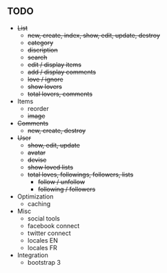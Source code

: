 ## TODO

- ~~List~~
	- ~~new, create, index, show, edit, update, destroy~~
	- ~~category~~
	- ~~discription~~
	- ~~search~~
	- ~~edit / display items~~
	- ~~add / display comments~~
	- ~~love / ignore~~
	- ~~show lovers~~
  - ~~total lovers, comments~~
- Items
	- reorder
	- ~~image~~
- ~~Comments~~
	- ~~new, create, destroy~~
- ~~User~~
	- ~~show, edit, update~~
	- ~~avatar~~
	- ~~devise~~
	- ~~show loved lists~~
  - ~~total loves, followings, followers, lists~~
	- ~~follow / unfollow~~
	- ~~following / followers~~
- Optimization
	- caching
- Misc
	- social tools
	- facebook connect
	- twitter connect
  - locales EN
  - locales FR
- Integration
	- bootstrap 3
